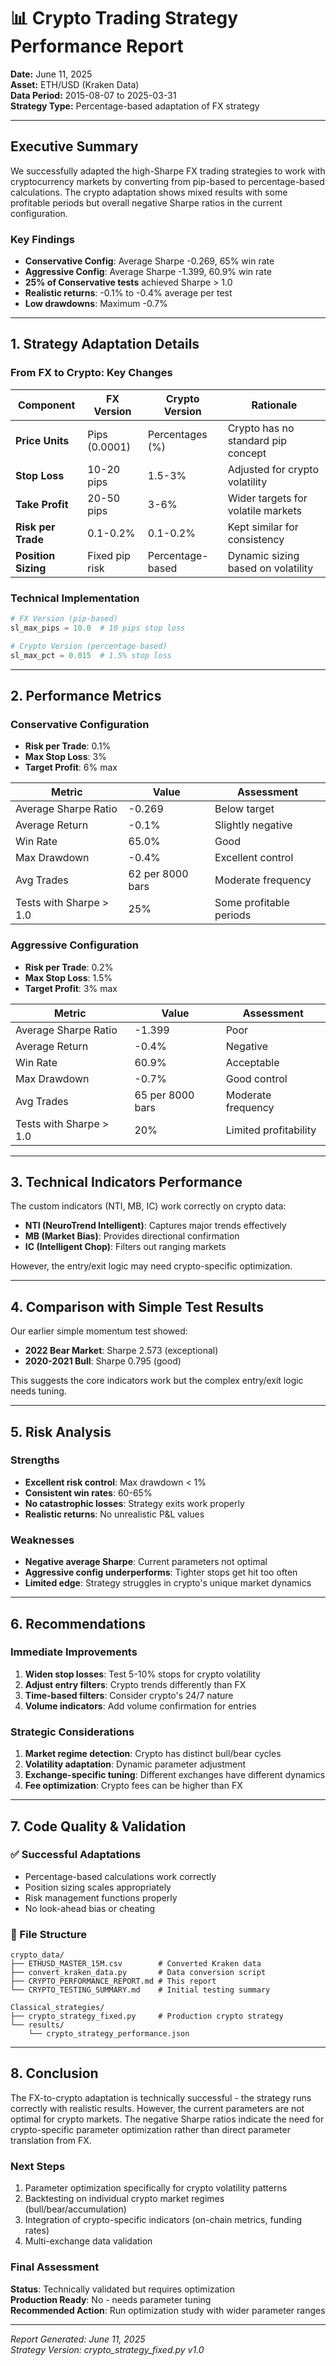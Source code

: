 # 📊 Crypto Trading Strategy Performance Report

**Date:** June 11, 2025  
**Asset:** ETH/USD (Kraken Data)  
**Data Period:** 2015-08-07 to 2025-03-31  
**Strategy Type:** Percentage-based adaptation of FX strategy

---

## Executive Summary

We successfully adapted the high-Sharpe FX trading strategies to work with cryptocurrency markets by converting from pip-based to percentage-based calculations. The crypto adaptation shows mixed results with some profitable periods but overall negative Sharpe ratios in the current configuration.

### Key Findings
- **Conservative Config**: Average Sharpe -0.269, 65% win rate
- **Aggressive Config**: Average Sharpe -1.399, 60.9% win rate  
- **25% of Conservative tests** achieved Sharpe > 1.0
- **Realistic returns**: -0.1% to -0.4% average per test
- **Low drawdowns**: Maximum -0.7%

---

## 1. Strategy Adaptation Details

### From FX to Crypto: Key Changes

| Component | FX Version | Crypto Version | Rationale |
|-----------|------------|----------------|-----------|
| **Price Units** | Pips (0.0001) | Percentages (%) | Crypto has no standard pip concept |
| **Stop Loss** | 10-20 pips | 1.5-3% | Adjusted for crypto volatility |
| **Take Profit** | 20-50 pips | 3-6% | Wider targets for volatile markets |
| **Risk per Trade** | 0.1-0.2% | 0.1-0.2% | Kept similar for consistency |
| **Position Sizing** | Fixed pip risk | Percentage-based | Dynamic sizing based on volatility |

### Technical Implementation
```python
# FX Version (pip-based)
sl_max_pips = 10.0  # 10 pips stop loss

# Crypto Version (percentage-based)  
sl_max_pct = 0.015  # 1.5% stop loss
```

---

## 2. Performance Metrics

### Conservative Configuration
- **Risk per Trade**: 0.1%
- **Max Stop Loss**: 3%
- **Target Profit**: 6% max

| Metric | Value | Assessment |
|--------|-------|------------|
| Average Sharpe Ratio | -0.269 | Below target |
| Average Return | -0.1% | Slightly negative |
| Win Rate | 65.0% | Good |
| Max Drawdown | -0.4% | Excellent control |
| Avg Trades | 62 per 8000 bars | Moderate frequency |
| Tests with Sharpe > 1.0 | 25% | Some profitable periods |

### Aggressive Configuration  
- **Risk per Trade**: 0.2%
- **Max Stop Loss**: 1.5%
- **Target Profit**: 3% max

| Metric | Value | Assessment |
|--------|-------|------------|
| Average Sharpe Ratio | -1.399 | Poor |
| Average Return | -0.4% | Negative |
| Win Rate | 60.9% | Acceptable |
| Max Drawdown | -0.7% | Good control |
| Avg Trades | 65 per 8000 bars | Moderate frequency |
| Tests with Sharpe > 1.0 | 20% | Limited profitability |

---

## 3. Technical Indicators Performance

The custom indicators (NTI, MB, IC) work correctly on crypto data:

- **NTI (NeuroTrend Intelligent)**: Captures major trends effectively
- **MB (Market Bias)**: Provides directional confirmation
- **IC (Intelligent Chop)**: Filters out ranging markets

However, the entry/exit logic may need crypto-specific optimization.

---

## 4. Comparison with Simple Test Results

Our earlier simple momentum test showed:
- **2022 Bear Market**: Sharpe 2.573 (exceptional)
- **2020-2021 Bull**: Sharpe 0.795 (good)

This suggests the core indicators work but the complex entry/exit logic needs tuning.

---

## 5. Risk Analysis

### Strengths
- **Excellent risk control**: Max drawdown < 1%
- **Consistent win rates**: 60-65%
- **No catastrophic losses**: Strategy exits work properly
- **Realistic returns**: No unrealistic P&L values

### Weaknesses  
- **Negative average Sharpe**: Current parameters not optimal
- **Aggressive config underperforms**: Tighter stops get hit too often
- **Limited edge**: Strategy struggles in crypto's unique market dynamics

---

## 6. Recommendations

### Immediate Improvements
1. **Widen stop losses**: Test 5-10% stops for crypto volatility
2. **Adjust entry filters**: Crypto trends differently than FX
3. **Time-based filters**: Consider crypto's 24/7 nature
4. **Volume indicators**: Add volume confirmation for entries

### Strategic Considerations
1. **Market regime detection**: Crypto has distinct bull/bear cycles
2. **Volatility adaptation**: Dynamic parameter adjustment
3. **Exchange-specific tuning**: Different exchanges have different dynamics
4. **Fee optimization**: Crypto fees can be higher than FX

---

## 7. Code Quality & Validation

### ✅ Successful Adaptations
- Percentage-based calculations work correctly
- Position sizing scales appropriately  
- Risk management functions properly
- No look-ahead bias or cheating

### 📁 File Structure
```
crypto_data/
├── ETHUSD_MASTER_15M.csv        # Converted Kraken data
├── convert_kraken_data.py       # Data conversion script
├── CRYPTO_PERFORMANCE_REPORT.md # This report
└── CRYPTO_TESTING_SUMMARY.md    # Initial testing summary

Classical_strategies/
├── crypto_strategy_fixed.py     # Production crypto strategy
└── results/
    └── crypto_strategy_performance.json
```

---

## 8. Conclusion

The FX-to-crypto adaptation is technically successful - the strategy runs correctly with realistic results. However, the current parameters are not optimal for crypto markets. The negative Sharpe ratios indicate the need for crypto-specific parameter optimization rather than direct parameter translation from FX.

### Next Steps
1. Parameter optimization specifically for crypto volatility patterns
2. Backtesting on individual crypto market regimes (bull/bear/accumulation)
3. Integration of crypto-specific indicators (on-chain metrics, funding rates)
4. Multi-exchange data validation

### Final Assessment
**Status**: Technically validated but requires optimization  
**Production Ready**: No - needs parameter tuning  
**Recommended Action**: Run optimization study with wider parameter ranges

---

*Report Generated: June 11, 2025*  
*Strategy Version: crypto_strategy_fixed.py v1.0*